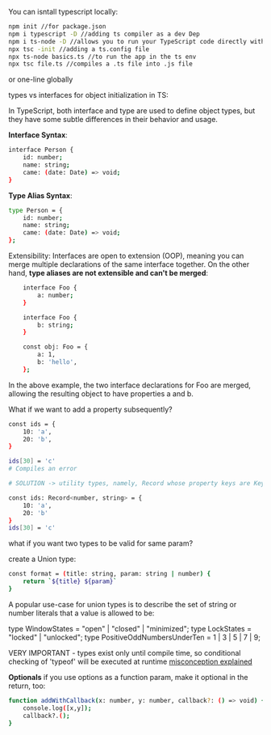 You can isntall typescript locally:
```sh
npm init //for package.json
npm i typescript -D //adding ts compiler as a dev Dep
npm i ts-node -D //allows you to run your TypeScript code directly without precompiling your TypeScript code to JavaScript.
npx tsc -init //adding a ts.config file
npx ts-node basics.ts //to run the app in the ts env
npx tsc file.ts //compiles a .ts file into .js file
```

or one-line globally


types vs interfaces for object initialization in TS:

In TypeScript, both interface and type are used to define object types, but they have some subtle differences in their behavior and usage.


**Interface Syntax**:

```sh
interface Person {
    id: number;
    name: string;
    came: (date: Date) => void;
}
```

**Type Alias Syntax**:

```sh
type Person = {
    id: number;
    name: string;
    came: (date: Date) => void;
};
```

Extensibility: Interfaces are open to extension (OOP), meaning you can merge multiple declarations of the same interface together. On the other hand, **type aliases are not extensible and can't be merged**:

```sh
    interface Foo {
        a: number;
    }

    interface Foo {
        b: string;
    }

    const obj: Foo = {
        a: 1,
        b: 'hello',
    };
```
In the above example, the two interface declarations for Foo are merged, allowing the resulting object to have properties a and b.


What if we want to add a property subsequently?

```sh
const ids = {
    10: 'a',
    20: 'b',
}

ids[30] = 'c'
# Compiles an error

# SOLUTION -> utility types, namely, Record whose property keys are Keys and whose property values are Type

const ids: Record<number, string> = {
    10: 'a',
    20: 'b'
}
ids[30] = 'c'
```

what if you want two types to be valid for same param?

create a Union type:

```sh
const format = (title: string, param: string | number) {
    return `${title} ${param}`
}

```
A popular use-case for union types is to describe the set of string or number literals that a value is allowed to be:

type WindowStates = "open" | "closed" | "minimized";
type LockStates = "locked" | "unlocked";
type PositiveOddNumbersUnderTen = 1 | 3 | 5 | 7 | 9;

VERY IMPORTANT - types exist only until compile time, so conditional checking of 'typeof' will be executed at runtime
[misconception explained](https://youtu.be/-TsIUuA3yyE?t=829)


**Optionals**
if you use options as a function param, make it optional in the return, too:

```sh
function addWithCallback(x: number, y: number, callback?: () => void) {
    console.log([x,y]);
    callback?.();
}
```

